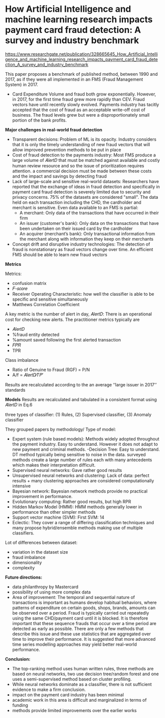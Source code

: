 # How Artificial Intelligence and machine learning research impacts payment card fraud detection: A survey and industry benchmark

https://www.researchgate.net/publication/328665645_How_Artificial_Intelligence_and_machine_learning_research_impacts_payment_card_fraud_detection_A_survey_and_industry_benchmark

This paper proposes a benchmark of published method, between 1990 and 2017, as if they were all implemented in an FMS (Fraud Management System) in 2017.

- Card Expenditure Volume and fraud both grow exponentially. However, in 2017, for the first time fraud grew more rapidly than CEV. Fraud vectors have until recently slowly evolved. Payments industry has tacitly accepted that the cost of fraud as an acceptable write-off cost of business. The fraud levels grew but were a disproportionately small portion of the bank profits.

**Major challenges in real-world fraud detection**
- Transparent decisions: Problem of ML is its opacity. Industry considers that it is only the timely understanding of new fraud vectors that will allow improved prevention methods to be put in place
- Cost of fraud detection to the payments industry: Most FMS produce a large volume of 𝐴𝑙𝑒𝑟𝑡𝐷 that must be matched against available and costly human review resource and so the issue of prioritization requires attention. a commercial decision must be made between these costs and the impact and savings by detecting fraud
- Lack of large-scale and sensitive real-world datasets: Researchers have reported that the exchange of ideas in fraud detection and specifically in payment card fraud detection is severely limited due to security and privacy concerns. 75% of the datasets are considered "small".
The data held on each transaction including the CHD, the cardholder and merchant is sensitive. 
Even data available to an FMS is partial:
  - A merchant: Only data of the transactions that have occurred in their firm
  - An issuer (customer's bank):  Only data on the transactions that have been undertaken on their issued card by the cardholder
  - An acquirer (merchant’s bank): Only transactional information from the merchant along with information they keep on their merchants
- Concept drift and disruptive industry technologies: The detection of fraud is nonstationary as fraud vectors change over time. An efficient FMS should be able to learn new fraud vectors

**Metrics**

Metrics:
- confusion matrix
- 𝐹-𝑠𝑐𝑜𝑟𝑒
- Receiver Operating Characteristic: how well the classifier is able to be specific and sensitive simultaneously
- Matthews Correlation Coefficient

A key metric is the number of alert in day, 𝐴𝑙𝑒𝑟𝑡𝐷: There is an operational cost for checking new alerts.
The practitioner metrics typically are
- 𝐴𝑙𝑒𝑟𝑡𝐷
- %fraud entity detected
- %amount saved following the first alerted transaction
- 𝐹𝑃𝑅
- TPR

Class imbalance
- Ratio of Genuine to Fraud (RGF) = P/N
- A/f = 𝐴𝑙𝑒𝑟𝑡𝐷∕𝑇𝑃′

Results are recalculated according to the an average ‘‘large issuer in 2017’’ standards


**Models**
Results are recalculated and tabulated in a consistent format using 𝐴𝑙𝑒𝑟𝑡𝐷 in Eq.6

three types of classifier: (1) Rules, (2) Supervised classifier, (3) Anomaly classifier

They grouped papers by methodology/ Type of model:
- Expert system (rule based models): Methods widely adopted throughout the payment industry. Easy to understand. However it does not adapt to new payment and criminal methods.
-Decision Tree: Easy to understand. DT method typically being sensitive to noise in the data. surveyed methods create a large number of rules each with many antecedents which makes their interpretation difficult.
- Supervised neural networks: Gave rather good results
- Unsupervised neural networks and clustering: Lack of data: perfect results + many clustering approaches are considered computationally intensive
- Bayesian network: Bayesian network methods provide no practical improvement in performance.
- Evolutionary computing: Rather good results, but high RPR 
- Hidden Markov Model (HMM): HMM methods generally lower in performance than other simpler methods
- Support vector machine (SVM): First SVM: 14
- Eclectic: They cover a range of differing classification techniques and many propose hybrid/ensemble methods making use of multiple classifiers.

Lot of differences between dataset:
- variation in the dataset size
- fraud imbalance
- dimensionality
- complexity

**Future directions:**
- data philanthropy by Mastercard
- possibility of using more complex data
- Area of improvement: The temporal and sequential nature of transactions is important as humans develop habitual behaviors, where patterns of expenditure on certain goods, shops, brands, amounts can be observed over a period. Fraud is typically carried out repeatedly using the same CHD/payment card until it is blocked. It is therefore important that these sequence frauds that occur over a time period are detected as early as possible. There are only a few methods that describe this issue and these use statistics that are aggregated over time to improve their performance. It is suggested that more advanced time series modelling approaches may yield better real-world performance.


**Conclusion:**
- The top-ranking method uses human written rules, three methods are based on neural networks, two use decision tree/random forest and one uses a semi-supervised method based on cluster profiling. 
- While neural networks dominate as a classifier, there is not sufficient evidence to make a firm conclusion.
- impact on the payment card industry has been minimal
- academic work in this area is difficult and marginalized in terms of funding
- methods provide limited improvements over the earlier works
